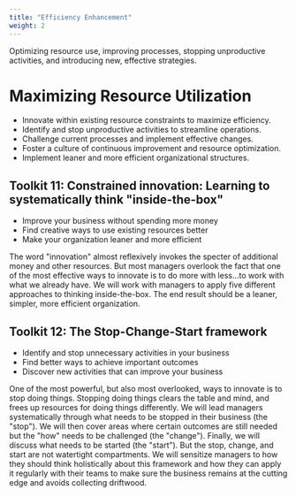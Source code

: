 ```yaml
---
title: "Efficiency Enhancement"
weight: 2
---
```


Optimizing resource use, improving processes, stopping unproductive activities, and introducing new, effective strategies.

# Maximizing Resource Utilization

- Innovate within existing resource constraints to maximize efficiency.
- Identify and stop unproductive activities to streamline operations.
- Challenge current processes and implement effective changes.
- Foster a culture of continuous improvement and resource optimization.
- Implement leaner and more efficient organizational structures.

## Toolkit 11: Constrained innovation: Learning to systematically think "inside-the-box"

- Improve your business without spending more money
- Find creative ways to use existing resources better
- Make your organization leaner and more efficient

The word "innovation" almost reflexively invokes the specter of additional money and other resources. But most managers overlook the fact that one of the most effective ways to innovate is to do more with less...to work with what we already have. We will work with managers to apply five different approaches to thinking inside-the-box. The end result should be a leaner, simpler, more efficient organization.

## Toolkit 12: The Stop-Change-Start framework

- Identify and stop unnecessary activities in your business
- Find better ways to achieve important outcomes
- Discover new activities that can improve your business

One of the most powerful, but also most overlooked, ways to innovate is to stop doing things. Stopping doing things clears the table and mind, and frees up resources for doing things differently. We will lead managers systematically through what needs to be stopped in their business (the "stop"). We will then cover areas where certain outcomes are still needed but the "how" needs to be challenged (the "change"). Finally, we will discuss what needs to be started (the "start"). But the stop, change, and start are not watertight compartments. We will sensitize managers to how they should think holistically about this framework and how they can apply it regularly with their teams to make sure the business remains at the cutting edge and avoids collecting driftwood.
